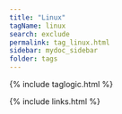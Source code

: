 ```yaml
---
title: "Linux"
tagName: linux
search: exclude
permalink: tag_linux.html
sidebar: mydoc_sidebar
folder: tags
---
```

{% include taglogic.html %}

{% include links.html %}

